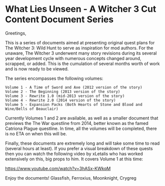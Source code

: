 # What Lies Unseen - A Witcher 3 Cut Content Document Series

Greetings,

This is a series of documents aimed at presenting original quest plans for The Witcher 3: Wild Hunt to serve as inspiration for mod authors. For the unaware, The Witcher 3 underwent many story revisions during its several year development cycle with numerous concepts changed around, scrapped, or added. This is the cumulation of several months worth of work and is now ready to be viewed.

The series encompasses the following volumes:

    Volume 1 - A Time of Sword and Axe (2012 version of the story)
    Volume 2 - The Beginning (2013 version of the story)
    Volume 3 - Rewrite 1.0 (mid-2013 version of the story)
    Volume 4 - Rewrite 2.0 (2014 version of the story)
    Volume 5 - Expansion Packs (Both Hearts of Stone and Blood and Wine/Bells of Beauclair)


Currently Volumes 1 and 2 are available, as well as a smaller document that previews the The War questline from 2014, better known as the famed Catriona Plague questline. In time, all the volumes will be completed, there is no ETA on when this will be.


Finally, these documents are extremely long and will take some time to read (several hours at least). If you prefer a visual breakdown of these quests then you can watch the following video by xLetalis who has worked extensively on this, big props to him. It covers Volume 1 at this time:

https://www.youtube.com/watch?v=3hASx-KWkqM

Enjoy the documents!
Glassfish, Ferroxius, Moonknight, Crygreg 

